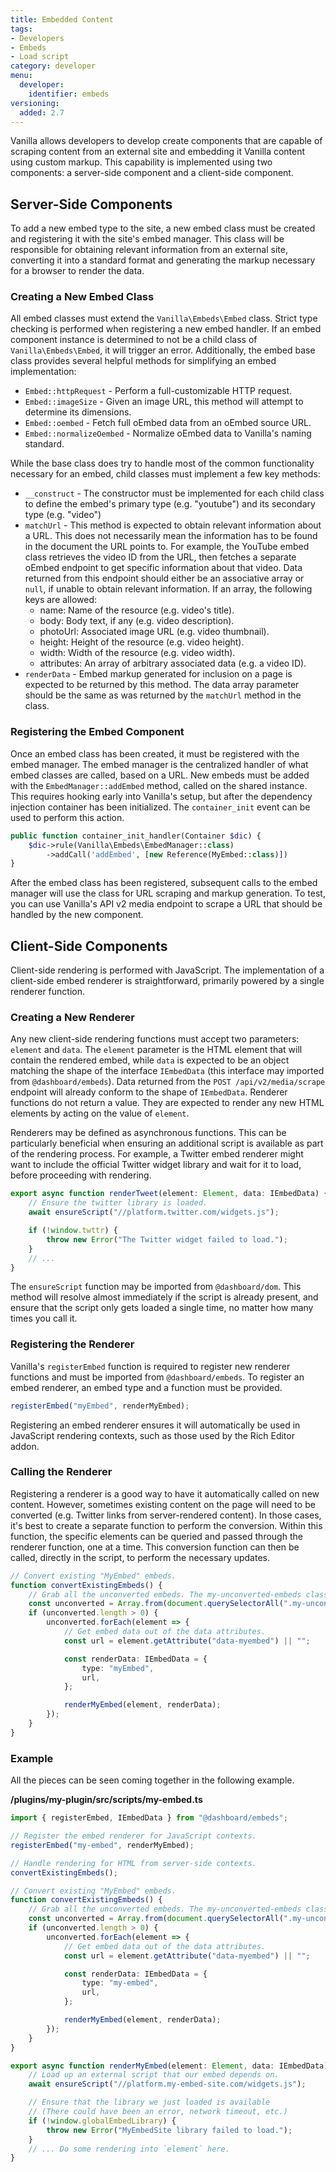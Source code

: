 ```yaml
---
title: Embedded Content
tags:
- Developers
- Embeds
- Load script
category: developer
menu:
  developer:
    identifier: embeds
versioning:
  added: 2.7
---
```


Vanilla allows developers to develop create components that are capable of scraping content from an external site and embedding it Vanilla content using custom markup. This capability is implemented using two components: a server-side component and a client-side component.

## Server-Side Components

To add a new embed type to the site, a new embed class must be created and registering it with the site's embed manager. This class will be responsible for obtaining relevant information from an external site, converting it into a standard format and generating the markup necessary for a browser to render the data.

### Creating a New Embed Class

All embed classes must extend the `Vanilla\Embeds\Embed` class. Strict type checking is performed when registering a new embed handler. If an embed component instance is determined to not be a child class of `Vanilla\Embeds\Embed`, it will trigger an error. Additionally, the embed base class provides several helpful methods for simplifying an embed implementation:

* `Embed::httpRequest` - Perform a full-customizable HTTP request.
* `Embed::imageSize` - Given an image URL, this method will attempt to determine its dimensions.
* `Embed::oembed` - Fetch full oEmbed data from an oEmbed source URL.
* `Embed::normalizeOembed` - Normalize oEmbed data to Vanilla's naming standard.

While the base class does try to handle most of the common functionality necessary for an embed, child classes must implement a few key methods:

* `__construct` - The constructor must be implemented for each child class to define the embed's primary type (e.g. "youtube") and its secondary type (e.g. "video")
* `matchUrl` - This method is expected to obtain relevant information about a URL. This does not necessarily mean the information has to be found in the document the URL points to. For example, the YouTube embed class retrieves the video ID from the URL, then fetches a separate oEmbed endpoint to get specific information about that video. Data returned from this endpoint should either be an associative array or `null`, if unable to obtain relevant information. If an array, the following keys are allowed:
    * name: Name of the resource (e.g. video's title).
    * body: Body text, if any (e.g. video description).
    * photoUrl: Associated image URL (e.g. video thumbnail).
    * height: Height of the resource (e.g. video height).
    * width: Width of the resource (e.g. video width).
    * attributes: An array of arbitrary associated data (e.g. a video ID).
* `renderData` - Embed markup generated for inclusion on a page is expected to be returned by this method. The data array parameter should be the same as was returned by the `matchUrl` method in the class.

### Registering the Embed Component

Once an embed class has been created, it must be registered with the embed manager. The embed manager is the centralized handler of what embed classes are called, based on a URL. New embeds must be added with the `EmbedManager::addEmbed` method, called on the shared instance. This requires hooking early into Vanilla's setup, but after the dependency injection container has been initialized. The `container_init` event can be used to perform this action.

```php
public function container_init_handler(Container $dic) {
    $dic->rule(Vanilla\Embeds\EmbedManager::class)
        ->addCall('addEmbed', [new Reference(MyEmbed::class)])
}
```

After the embed class has been registered, subsequent calls to the embed manager will use the class for URL scraping and markup generation. To test, you can use Vanilla's API v2 media endpoint to scrape a URL that should be handled by the new component.

## Client-Side Components

Client-side rendering is performed with JavaScript. The implementation of a client-side embed renderer is straightforward, primarily powered by a single renderer function.

### Creating a New Renderer

Any new client-side rendering functions must accept two parameters: `element` and `data`. The `element` parameter is the HTML element that will contain the rendered embed, while `data` is expected to be an object matching the shape of the interface `IEmbedData` (this interface may imported from `@dashboard/embeds`). Data returned from the `POST /api/v2/media/scrape` endpoint will already conform to the shape of `IEmbedData`. Renderer functions do not return a value. They are expected to render any new HTML elements by acting on the value of `element`.

Renderers may be defined as asynchronous functions. This can be particularly beneficial when ensuring an additional script is available as part of the rendering process. For example, a Twitter embed renderer might want to include the official Twitter widget library and wait for it to load, before proceeding with rendering.

```typescript
export async function renderTweet(element: Element, data: IEmbedData) {
    // Ensure the twitter library is loaded.
    await ensureScript("//platform.twitter.com/widgets.js");

    if (!window.twttr) {
        throw new Error("The Twitter widget failed to load.");
    }
    // ...
}
```

The `ensureScript` function may be imported from `@dashboard/dom`. This method will resolve  almost immediately if the script is already present, and ensure that the script only gets loaded a single time, no matter how many times you call it.

### Registering the Renderer

Vanilla's `registerEmbed` function is required to register new renderer functions and must be imported from `@dashboard/embeds`. To register an embed renderer, an embed type and a function must be provided.

```typescript
registerEmbed("myEmbed", renderMyEmbed);
```

Registering an embed renderer ensures it will automatically be used in JavaScript rendering contexts, such as those used by the Rich Editor addon.

### Calling the Renderer

Registering a renderer is a good way to have it automatically called on new content. However, sometimes existing content on the page will need to be converted (e.g. Twitter links from server-rendered content). In those cases, it's best to create a separate function to perform the conversion. Within this function, the specific elements can be queried and passed through the renderer function, one at a time. This conversion function can then be called, directly in the script, to perform the necessary updates.

```typescript
// Convert existing "MyEmbed" embeds.
function convertExistingEmbeds() {
    // Grab all the unconverted embeds. The my-unconverted-embeds class was part of the MyEmbeds::renderData output.
    const unconverted = Array.from(document.querySelectorAll(".my-unconverted-embeds"));
    if (unconverted.length > 0) {
        unconverted.forEach(element => {
            // Get embed data out of the data attributes.
            const url = element.getAttribute("data-myembed") || "";

            const renderData: IEmbedData = {
                type: "myEmbed",
                url,
            };

            renderMyEmbed(element, renderData);
        });
    }
}
```

### Example

All the pieces can be seen coming together in the following example.

**/plugins/my-plugin/src/scripts/my-embed.ts**
```typescript
import { registerEmbed, IEmbedData } from "@dashboard/embeds";

// Register the embed renderer for JavaScript contexts.
registerEmbed("my-embed", renderMyEmbed);

// Handle rendering for HTML from server-side contexts.
convertExistingEmbeds();

// Convert existing "MyEmbed" embeds.
function convertExistingEmbeds() {
    // Grab all the unconverted embeds. The my-unconverted-embeds class was part of the MyEmbeds::renderData output.
    const unconverted = Array.from(document.querySelectorAll(".my-unconverted-embeds"));
    if (unconverted.length > 0) {
        unconverted.forEach(element => {
            // Get embed data out of the data attributes.
            const url = element.getAttribute("data-myembed") || "";

            const renderData: IEmbedData = {
                type: "my-embed",
                url,
            };

            renderMyEmbed(element, renderData);
        });
    }
}

export async function renderMyEmbed(element: Element, data: IEmbedData) {
    // Load up an external script that our embed depends on.
    await ensureScript("//platform.my-embed-site.com/widgets.js");

	// Ensure that the library we just loaded is available
	// (There could have been an error, network timeout, etc.)
    if (!window.globalEmbedLibrary) {
        throw new Error("MyEmbedSite library failed to load.");
    }
    // ... Do some rendering into `element` here.
}
```
